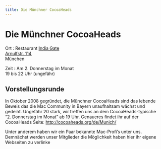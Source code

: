 ```yaml
--- 
title: Die Münchner CocoaHeads
---
```


# Die Münchner CocoaHeads

Ort
: Restaurant [India Gate](http://indiagate-muenchen.de/)  
  [Arnulfstr. 114](http://www.openstreetmap.org/way/118176295#map=18/48.14591/11.53914&layers=C),  
  München

Zeit
: Am 2. Donnerstag im Monat  
  19 bis 22 Uhr (ungefähr)
    

## Vorstellungsrunde

In Oktober 2008 gegründet, die Münchner CocoaHeads sind das lebende Beweis das die Mac Community in
Bayern unaufhaltsam wächst und gedeiht. Ungefähr 20 stark, wir treffen uns an dem
CocoaHeads-typische “2. Donnerstag im Monat” ab 19 Uhr. Genaueres findet ihr auf der CocoaHeads
Seite: <http://cocoaheads.org/de/Munich/>

Unter anderem haben wir ein Paar bekannte Mac-Profi’s unter uns. Demnächst werden unser Mitglieder
die Möglichkeit haben hier ihr eigene Webseiten zu verlinke
